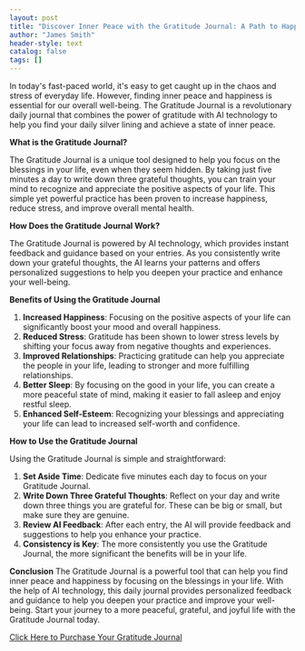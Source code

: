 ```yaml
---
layout: post
title: "Discover Inner Peace with the Gratitude Journal: A Path to Happiness and Well-being"
author: "James Smith"
header-style: text
catalog: false
tags: []
---
```


In today's fast-paced world, it's easy to get caught up in the chaos and stress of everyday life. However, finding inner peace and happiness is essential for our overall well-being. The Gratitude Journal is a revolutionary daily journal that combines the power of gratitude with AI technology to help you find your daily silver lining and achieve a state of inner peace.

**What is the Gratitude Journal?**

The Gratitude Journal is a unique tool designed to help you focus on the blessings in your life, even when they seem hidden. By taking just five minutes a day to write down three grateful thoughts, you can train your mind to recognize and appreciate the positive aspects of your life. This simple yet powerful practice has been proven to increase happiness, reduce stress, and improve overall mental health.

**How Does the Gratitude Journal Work?**

The Gratitude Journal is powered by AI technology, which provides instant feedback and guidance based on your entries. As you consistently write down your grateful thoughts, the AI learns your patterns and offers personalized suggestions to help you deepen your practice and enhance your well-being.

**Benefits of Using the Gratitude Journal**

1. **Increased Happiness**: Focusing on the positive aspects of your life can significantly boost your mood and overall happiness.
2. **Reduced Stress**: Gratitude has been shown to lower stress levels by shifting your focus away from negative thoughts and experiences.
3. **Improved Relationships**: Practicing gratitude can help you appreciate the people in your life, leading to stronger and more fulfilling relationships.
4. **Better Sleep**: By focusing on the good in your life, you can create a more peaceful state of mind, making it easier to fall asleep and enjoy restful sleep.
5. **Enhanced Self-Esteem**: Recognizing your blessings and appreciating your life can lead to increased self-worth and confidence.

**How to Use the Gratitude Journal**

Using the Gratitude Journal is simple and straightforward:

1. **Set Aside Time**: Dedicate five minutes each day to focus on your Gratitude Journal.
2. **Write Down Three Grateful Thoughts**: Reflect on your day and write down three things you are grateful for. These can be big or small, but make sure they are genuine.
3. **Review AI Feedback**: After each entry, the AI will provide feedback and suggestions to help you enhance your practice.
4. **Consistency is Key**: The more consistently you use the Gratitude Journal, the more significant the benefits will be in your life.

**Conclusion**
The Gratitude Journal is a powerful tool that can help you find inner peace and happiness by focusing on the blessings in your life. With the help of AI technology, this daily journal provides personalized feedback and guidance to help you deepen your practice and improve your well-being. Start your journey to a more peaceful, grateful, and joyful life with the Gratitude Journal today.

[Click Here to Purchase Your Gratitude Journal](https://www.example.com)